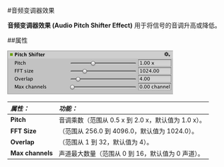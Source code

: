 #音频变调器效果

__音频变调器效果 (Audio Pitch Shifter Effect)__ 用于将信号的音调升高或降低。


##属性

![](../uploads/Main/AudioPitchShifterEffect.png) 


|**_属性：_** |**_功能：_** |
|:---|:---|
|__Pitch__ |音调乘数（范围从 0.5 x 到 2.0 x，默认值为 1.0 x）。|
|__FFT Size__ | （范围从 256.0 到 4096.0，默认值为 1024.0）。|
|__Overlap__ | （范围从 1 到 32，默认值为 4）。|
|__Max channels__ | 声道最大数量（范围从 0 到 16，默认值为 0 声道）。|


